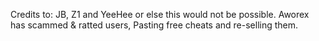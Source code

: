 Credits to: JB, Z1 and YeeHee or else this would not be possible. Aworex has scammed & ratted users, Pasting free cheats and re-selling them.
